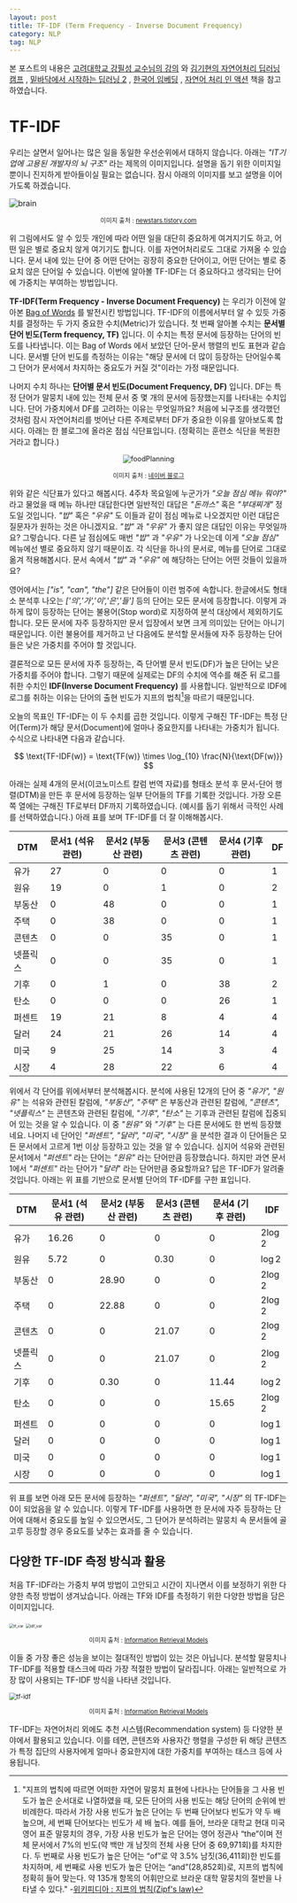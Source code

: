 ```yaml
---
layout: post
title: TF-IDF (Term Frequency - Inverse Document Frequency)
category: NLP
tag: NLP
---
```




본 포스트의 내용은 [고려대학교 강필성 교수님의 강의](https://www.youtube.com/watch?v=pXCHYq6PXto&list=PLetSlH8YjIfVzHuSXtG4jAC2zbEAErXWm) 와 [김기현의 자연어처리 딥러닝 캠프](http://www.yes24.com/Product/Goods/74802622) , [밑바닥에서 시작하는 딥러닝 2](http://www.yes24.com/Product/Goods/72173703) , [한국어 임베딩](http://m.yes24.com/goods/detail/78569687) , [자연어 처리 인 액션](http://www.yes24.com/Product/Goods/89232661) 책을 참고하였습니다.



# TF-IDF

우리는 살면서 일어나는 많은 일을 동일한 우선순위에서 대하지 않습니다. 아래는 *"IT기업에 고용된 개발자의 뇌 구조"* 라는 제목의 이미지입니다. 설명을 돕기 위한 이미지일 뿐이니 진지하게 받아들이실 필요는 없습니다. 잠시 아래의 이미지를 보고 설명을 이어가도록 하겠습니다.

![brain](https://t1.daumcdn.net/cfile/tistory/194EB11149EC2708E3)

<p align="center" style="font-size:80%">이미지 출처 : <a href="https://newstars.tistory.com/35">newstars.tistory.com</a></p>

위 그림에서도 알 수 있듯 개인에 따라 어떤 일을 대단히 중요하게 여겨지기도 하고, 어떤 일은 별로 중요치 않게 여기기도 합니다. 이를 자연어처리로도 그대로 가져올 수 있습니다. 문서 내에 있는 단어 중 어떤 단어는 굉장히 중요한 단어이고, 어떤 단어는 별로 중요치 않은 단어일 수 있습니다. 이번에 알아볼 TF-IDF는 더 중요하다고 생각되는 단어에 가중치는 부여하는 방법입니다.

**TF-IDF(Term Frequency - Inverse Document Frequency)** 는 우리가 이전에 알아본 [Bag of Words](https://yngie-c.github.io/nlp/2020/05/12/nlp_bow/) 를 발전시킨 방법입니다. TF-IDF의 이름에서부터 알 수 있듯 가중치를 결정하는 두 가지 중요한 수치(Metric)가 있습니다. 첫 번째 알아볼 수치는 **문서별 단어 빈도(Term frequency, TF)** 입니다. 이 수치는 특정 문서에 등장하는 단어의 빈도를 나타냅니다. 이는 Bag of Words 에서 보았던 단어-문서 행렬의 빈도 표현과 같습니다. 문서별 단어 빈도를 측정하는 이유는 "해당 문서에 더 많이 등장하는 단어일수록 그 단어가 문서에서 차지하는 중요도가 커질 것"이라는 가정 때문입니다.

나머지 수치 하나는 **단어별 문서 빈도(Document Frequency, DF)** 입니다. DF는 특정 단어가 말뭉치 내에 있는 전체 문서 중 몇 개의 문서에 등장했는지를 나타내는 수치입니다. 단어 가중치에서 DF를 고려하는 이유는 무엇일까요? 처음에 뇌구조를 생각했던 것처럼 잠시 자연어처리를 벗어난 다른 주제로부터 DF가 중요한 이유를 알아보도록 합시다. 아래는 한 블로그에 올라온 점심 식단표입니다. (정확히는 훈련소 식단을 복원한 거라고 합니다.)

<p align="center"><img src="https://postfiles.pstatic.net/20150614_70/sagt9590_1434287858797qqXUA_PNG/%C1%DF%BD%C4.png?type=w1" alt="foodPlanning" style="zoom: 90%;" /></p>

<p align="center" style="font-size:80%">이미지 출처 : <a href="https://blog.naver.com/PostView.nhn?blogId=sagt9590&logNo=220390087890&proxyReferer=https:%2F%2Fwww.google.com%2F">네이버 블로그</a></p>

위와 같은 식단표가 있다고 해봅시다. 4주차 목요일에 누군가가 *"오늘 점심 메뉴 뭐야?"* 라고 물었을 때 메뉴 하나만 대답한다면 일반적인 대답은 *"돈까스"* 혹은 *"부대찌개"* 정도일 것입니다. *"밥"* 혹은 *"우유"* 도 이들과 같이 점심 메뉴로 나오겠지만 이런 대답은 질문자가 원하는 것은 아니겠지요. *"밥"* 과 *"우유"* 가 좋지 않은 대답인 이유는 무엇일까요? 그렇습니다. 다른 날 점심에도 매번 *"밥"* 과 *"우유"* 가 나오는데 이게 *"오늘 점심"* 메뉴에선 별로 중요하지 않기 때문이죠. 각 식단을 하나의 문서로, 메뉴를 단어로 그대로 옮겨 적용해봅시다. 문서 속에서 *"밥"* 과 *"우유"* 에 해당하는 단어는 어떤 것들이 있을까요?

영어에서는 *["is", "can", "the"]* 같은 단어들이 이런 범주에 속합니다. 한글에서도 형태소 분석후 나오는 *['의','가','이','은','들']* 등의 단어는 모든 문서에 등장합니다. 이렇게 과하게 많이 등장하는 단어는 불용어(Stop word)로 지정하여 분석 대상에서 제외하기도 합니다. 모든 문서에 자주 등장하지만 문서 입장에서 보면 크게 의미있는 단어는 아니기 때문입니다. 이런 불용어를 제거하고 난 다음에도 분석할 문서들에 자주 등장하는 단어들은 낮은 가중치를 주어야 할 것입니다.

결론적으로 모든 문서에 자주 등장하는, 즉 단어별 문서 빈도(DF)가 높은 단어는 낮은 가중치를 주어야 합니다. 그렇기 때문에 실제로는 DF의 수치에 역수를 해준 뒤 로그를 취한 수치인 **IDF(Inverse Document Frequency)** 를 사용합니다. 일반적으로 IDF에 로그를 취하는 이유는 단어의 출현 빈도가 지프의 법칙[^1]을 따르기 때문입니다.

오늘의 목표인 TF-IDF는 이 두 수치를 곱한 것입니다. 이렇게 구해진 TF-IDF는 특정 단어(Term)가 해당 문서(Document)에 얼마나 중요한지를 나타내는 가중치가 됩니다. 수식으로 나타내면 다음과 같습니다.



$$
\text{TF-IDF(w)} = \text{TF(w)} \times \log_{10} \frac{N}{\text{DF(w)}}
$$



아래는 실제 4개의 문서(이코노미스트 칼럼 번역 자료)를 형태소 분석 후 문서-단어 행렬(DTM)을 만든 후 문서에 등장하는 일부 단어들의 TF를 기록한 것입니다. 가장 오른쪽 열에는 구해진 TF로부터 DF까지 기록하였습니다. (예시를 돕기 위해서 극적인 사례를 선택하였습니다.) 아래 표를 보며 TF-IDF를 더 잘 이해해봅시다.

| DTM      | 문서1 (석유 관련) | 문서2 (부동산 관련) | 문서3 (콘텐츠 관련) | 문서4 (기후 관련) | DF   |
| -------- | ----------------- | ------------------- | ------------------- | ----------------- | ---- |
| 유가     | 27                | 0                   | 0                   | 0                 | 1    |
| 원유     | 19                | 0                   | 1                   | 0                 | 2    |
| 부동산   | 0                 | 48                  | 0                   | 0                 | 1    |
| 주택     | 0                 | 38                  | 0                   | 0                 | 1    |
| 콘텐츠   | 0                 | 0                   | 35                  | 0                 | 1    |
| 넷플릭스 | 0                 | 0                   | 35                  | 0                 | 1    |
| 기후     | 0                 | 1                   | 0                   | 38                | 2    |
| 탄소     | 0                 | 0                   | 0                   | 26                | 1    |
| 퍼센트   | 19                | 21                  | 8                   | 4                 | 4    |
| 달러     | 24                | 21                  | 26                  | 14                | 4    |
| 미국     | 9                 | 25                  | 14                  | 3                 | 4    |
| 시장     | 4                 | 28                  | 22                  | 6                 | 4    |

위에서 각 단어를 위에서부터 분석해봅시다. 분석에 사용된 12개의 단어 중 *"유가", "원유"* 는 석유와 관련된 칼럼에, *"부동산", "주택"* 은 부동산과 관련된 칼럼에, *"콘텐츠", "넷플릭스"* 는 콘텐츠와 관련된 칼럼에, *"기후", "탄소"* 는 기후과 관련된 칼럼에 집중되어 있는 것을 알 수 있습니다. 이 중 *"원유"* 와 *"기후"* 는 다른 문서에도 한 번씩 등장했네요. 나머지 네 단어인 *"퍼센트", "달러", "미국", "시장"* 을 분석한 결과 이 단어들은 모든 문서에서 고르게 1번 이상 등장하고 있는 것을 알 수 있습니다. 심지어 석유와 관련된 문서1에서 *"퍼센트"* 라는 단어는 *"원유"* 라는 단어만큼 등장했습니다. 하지만 과연 문서1에서 *"퍼센트"* 라는 단어가 "*달러*" 라는 단어만큼 중요할까요? 답은 TF-IDF가 알려줄 것입니다. 아래는 위 표를 기반으로 문서별 단어의 TF-IDF를 구한 표입니다.

| DTM      | 문서1 (석유 관련) | 문서2 (부동산 관련) | 문서3 (콘텐츠 관련) | 문서4 (기후 관련) | IDF       |
| -------- | ----------------- | ------------------- | ------------------- | ----------------- | --------- |
| 유가     | 16.26             | 0                   | 0                   | 0                 | $2\log2$  |
| 원유     | 5.72              | 0                   | 0.30                | 0                 | $\log2$   |
| 부동산   | 0                 | 28.90               | 0                   | 0                 | $2\log2$  |
| 주택     | 0                 | 22.88               | 0                   | 0                 | $2 \log2$ |
| 콘텐츠   | 0                 | 0                   | 21.07               | 0                 | $2 \log2$ |
| 넷플릭스 | 0                 | 0                   | 21.07               | 0                 | $2 \log2$ |
| 기후     | 0                 | 0.30                | 0                   | 11.44             | $\log2$   |
| 탄소     | 0                 | 0                   | 0                   | 15.65             | $2 \log2$ |
| 퍼센트   | 0                 | 0                   | 0                   | 0                 | $\log1$   |
| 달러     | 0                 | 0                   | 0                   | 0                 | $\log1$   |
| 미국     | 0                 | 0                   | 0                   | 0                 | $\log1$   |
| 시장     | 0                 | 0                   | 0                   | 0                 | $\log1$   |

위 표를 보면 아래 모든 문서에 등장하는 *"퍼센트", "달러", "미국", "시장"* 의 TF-IDF는 0이 되었음을 알 수 있습니다. 이렇게 TF-IDF를 사용하면 한 문서에 자주 등장하는 단어에 대해서 중요도를 높일 수 있으면서도, 그 단어가 분석하려는 말뭉치 속 문서들에 골고루 등장할 경우 중요도를 낮추는 효과를 줄 수 있습니다.



## 다양한 TF-IDF 측정 방식과 활용

처음 TF-IDF라는 가중치 부여 방법이 고안되고 시간이 지나면서 이를 보정하기 위한 다양한 측정 방법이 생겨났습니다. 아래는 TF와 IDF를 측정하기 위한 다양한 방법을 담은 이미지입니다.

<img src="https://user-images.githubusercontent.com/45377884/89900762-1dc88980-dc1f-11ea-939a-ddf449fbc5ff.png" alt="tf_var" style="zoom:50%;" />

<img src="https://user-images.githubusercontent.com/45377884/89900750-1bfec600-dc1f-11ea-8ca7-dde73e0ecb8e.png" alt="idf_var" style="zoom:50%;" />

<p align="center" style="font-size:80%">이미지 출처 : <a href="https://books.google.co.kr/books/about/Information_Retrieval_Models.html?id=SFavNAEACAAJ&redir_esc=y">
Information Retrieval Models</a></p>

이들 중 가장 좋은 성능을 보이는 절대적인 방법이 있는 것은 아닙니다. 분석할 말뭉치나 TF-IDF를 적용할 태스크에 따라 가장 적절한 방법이 달라집니다. 아래는 일반적으로 가장 많이 사용되는 TF-IDF 방식을 나타낸 것입니다.

<img src="https://user-images.githubusercontent.com/45377884/81643718-1b5c6500-9461-11ea-8e30-c41cbc1e6dc7.png" alt="tf-idf" style="zoom:80%;" />

<p align="center" style="font-size:80%">이미지 출처 : <a href="https://books.google.co.kr/books/about/Information_Retrieval_Models.html?id=SFavNAEACAAJ&redir_esc=y">
Information Retrieval Models</a></p>

TF-IDF는 자연어처리 외에도 추천 시스템(Recommendation system) 등 다양한 분야에서 활용되고 있습니다. 이를 테면, 콘텐츠와 사용자간 행렬을 구성한 뒤 해당 콘텐츠가 특정 집단의 사용자에게 얼마나 중요한지에 대한 가중치를 부여하는 태스크 등에 사용됩니다.

[^1]: "지프의 법칙에 따르면 어떠한 자연어 말뭉치 표현에 나타나는 단어들을 그 사용 빈도가 높은 순서대로 나열하였을 때, 모든 단어의 사용 빈도는 해당 단어의 순위에 반비례한다. 따라서 가장 사용 빈도가 높은 단어는 두 번째 단어보다 빈도가 약 두 배 높으며, 세 번째 단어보다는 빈도가 세 배 높다. 예를 들어, 브라운 대학교 현대 미국 영어 표준 말뭉치의 경우, 가장 사용 빈도가 높은 단어는 영어 정관사 “the”이며 전체 문서에서 7%의 빈도(약 백만 개 남짓의 전체 사용 단어 중 69,971회)를 차지한다. 두 번째로 사용 빈도가 높은 단어는 “of”로 약 3.5% 남짓(36,411회)한 빈도를 차지하며, 세 번째로 사용 빈도가 높은 단어는 “and”(28,852회)로, 지프의 법칙에 정확히 들어 맞는다. 약 135개 항목의 어휘만으로 브라운 대학 말뭉치의 절반을 나타낼 수 있다." -[위키피디아 : 지프의 법칙(Zipf's law)](https://ko.wikipedia.org/wiki/지프의_법칙)

